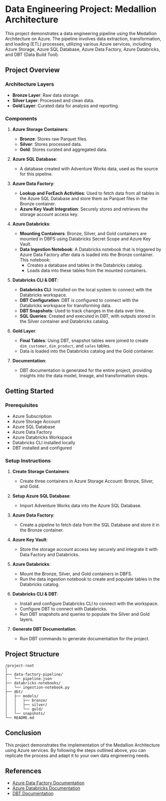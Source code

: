 # Data Engineering Project: Medallion Architecture

This project demonstrates a data engineering pipeline using the Medallion Architecture on Azure. The pipeline involves data extraction, transformation, and loading (ETL) processes, utilizing various Azure services, including Azure Storage, Azure SQL Database, Azure Data Factory, Azure Databricks, and DBT (Data Build Tool).

## Project Overview

### Architecture Layers

- **Bronze Layer**: Raw data storage.
- **Silver Layer**: Processed and clean data.
- **Gold Layer**: Curated data for analysis and reporting.

### Components

1. **Azure Storage Containers**:
   - **Bronze**: Stores raw Parquet files.
   - **Silver**: Stores processed data.
   - **Gold**: Stores curated and aggregated data.

2. **Azure SQL Database**:
   - A database created with Adventure Works data, used as the source for this pipeline.

3. **Azure Data Factory**:
   - **Lookup and ForEach Activities**: Used to fetch data from all tables in the Azure SQL Database and store them as Parquet files in the Bronze container.
   - **Azure Key Vault Integration**: Securely stores and retrieves the storage account access key.

4. **Azure Databricks**:
   - **Mounting Containers**: Bronze, Silver, and Gold containers are mounted in DBFS using Databricks Secret Scope and Azure Key Vault.
   - **Data Ingestion Notebook**: A Databricks notebook that is triggered by Azure Data Factory after data is loaded into the Bronze container. This notebook:
     - Creates a database and tables in the Databricks catalog.
     - Loads data into these tables from the mounted containers.

5. **Databricks CLI & DBT**:
   - **Databricks CLI**: Installed on the local system to connect with the Databricks workspace.
   - **DBT Configuration**: DBT is configured to connect with the Databricks workspace for transforming data.
   - **DBT Snapshots**: Used to track changes in the data over time.
   - **SQL Queries**: Created and executed in DBT, with outputs stored in the Silver container and Databricks catalog.

6. **Gold Layer**:
   - **Final Tables**: Using DBT, snapshot tables were joined to create `dim_customer`, `dim_product`, and `sales` tables.
   - Data is loaded into the Databricks catalog and the Gold container.

7. **Documentation**:
   - DBT documentation is generated for the entire project, providing insights into the data model, lineage, and transformation steps.

## Getting Started

### Prerequisites

- Azure Subscription
- Azure Storage Account
- Azure SQL Database
- Azure Data Factory
- Azure Databricks Workspace
- Databricks CLI installed locally
- DBT installed and configured

### Setup Instructions

1. **Create Storage Containers**:
   - Create three containers in Azure Storage Account: Bronze, Silver, and Gold.

2. **Setup Azure SQL Database**:
   - Import Adventure Works data into the Azure SQL Database.

3. **Azure Data Factory**:
   - Create a pipeline to fetch data from the SQL Database and store it in the Bronze container.

4. **Azure Key Vault**:
   - Store the storage account access key securely and integrate it with Data Factory and Databricks.

5. **Azure Databricks**:
   - Mount the Bronze, Silver, and Gold containers in DBFS.
   - Run the data ingestion notebook to create and populate tables in the Databricks catalog.

6. **Databricks CLI & DBT**:
   - Install and configure Databricks CLI to connect with the workspace.
   - Configure DBT to connect with Databricks.
   - Run DBT snapshots and queries to populate the Silver and Gold layers.

7. **Generate DBT Documentation**:
   - Run DBT commands to generate documentation for the project.

## Project Structure

```
/project-root
│
├── data-factory-pipeline/
│   └── pipeline.json
├── databricks-notebooks/
│   └── ingestion-notebook.py
├── dbt/
│   ├── models/
│   │   ├── bronze/
│   │   ├── silver/
│   │   └── gold/
│   └── snapshots/
└── README.md
```

## Conclusion

This project demonstrates the implementation of the Medallion Architecture using Azure services. By following the steps outlined above, you can replicate the process and adapt it to your own data engineering needs.

## References

- [Azure Data Factory Documentation](https://docs.microsoft.com/en-us/azure/data-factory/)
- [Azure Databricks Documentation](https://docs.microsoft.com/en-us/azure/databricks/)
- [DBT Documentation](https://docs.getdbt.com/)
